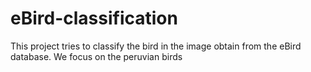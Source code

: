 # eBird-classification
This project tries to classify the bird in the image obtain from the eBird database. We focus on the peruvian birds
